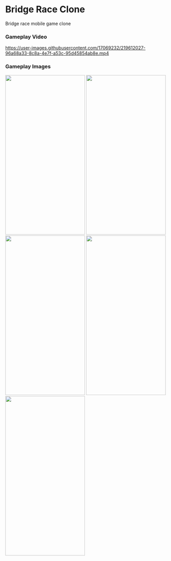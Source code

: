 # Bridge Race Clone
 Bridge race mobile game clone

### Gameplay Video


https://user-images.githubusercontent.com/17069232/219612027-96a68a33-8c8a-4e7f-a53c-95d45854ab8e.mp4

### Gameplay Images

<image src= "https://user-images.githubusercontent.com/17069232/219612130-92ec57f3-7061-4781-a3f7-326ccd457c0a.jpg" width="250" height="500">
<image src="https://user-images.githubusercontent.com/17069232/219612143-59182add-73cb-44ba-8b0c-3fe7df86426b.jpg" width="250" height="500">
<image src="https://user-images.githubusercontent.com/17069232/219612161-0a75d5d0-8183-4925-bdb8-ff42fbe8a602.jpg" width="250" height="500">
<image src= "https://user-images.githubusercontent.com/17069232/219612184-18674347-aed6-487c-a288-7bd9fa1a6b1b.jpg" width="250" height="500">
<image src="https://user-images.githubusercontent.com/17069232/219612195-71bb8d9f-7eff-49e0-8aba-9617a693bdd7.jpg" width="250" height="500">
